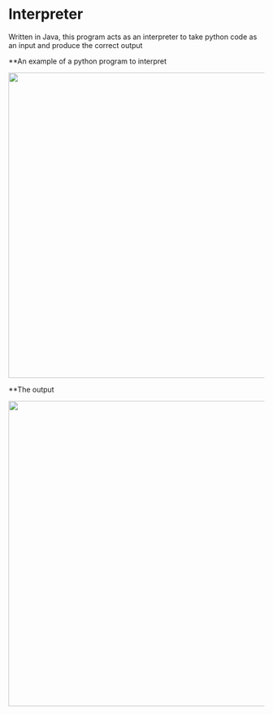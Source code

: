 # Interpreter
Written in Java, this program acts as an interpreter to take python code as an input and produce the correct output

**An example of a python program to interpret 

<a href="url"><img src="https://github.com/rimanov/Interpreter/blob/main/resources/python.png" align="center"  width="600" ></a>


**The output

<a href="url"><img src="https://github.com/rimanov/TankGame/blob/main/resources/result.png" align="center" height="600" width="600" ></a>

